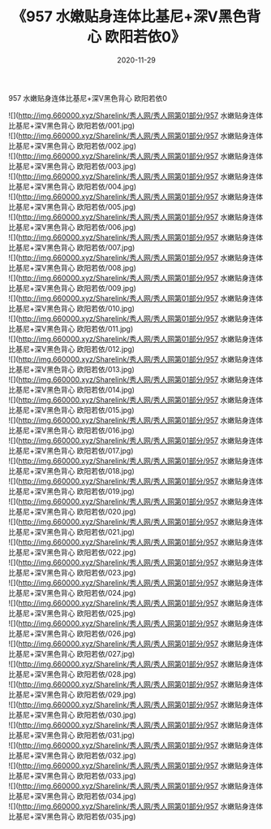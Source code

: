 ﻿---
layout: post
title:  《957 水嫩贴身连体比基尼+深V黑色背心 欧阳若依0》
date:   2020-11-29
img: http://img.660000.xyz/Sharelink/秀人网/秀人网第01部分/957 水嫩贴身连体比基尼+深V黑色背心 欧阳若依0/000.jpg
categories: [美女, 清纯, 唯美]
---

957 水嫩贴身连体比基尼+深V黑色背心 欧阳若依0

  ![](http://img.660000.xyz/Sharelink/秀人网/秀人网第01部分/957 水嫩贴身连体比基尼+深V黑色背心 欧阳若依/001.jpg) <br> ![](http://img.660000.xyz/Sharelink/秀人网/秀人网第01部分/957 水嫩贴身连体比基尼+深V黑色背心 欧阳若依/002.jpg) <br> ![](http://img.660000.xyz/Sharelink/秀人网/秀人网第01部分/957 水嫩贴身连体比基尼+深V黑色背心 欧阳若依/003.jpg) <br> ![](http://img.660000.xyz/Sharelink/秀人网/秀人网第01部分/957 水嫩贴身连体比基尼+深V黑色背心 欧阳若依/004.jpg) <br> ![](http://img.660000.xyz/Sharelink/秀人网/秀人网第01部分/957 水嫩贴身连体比基尼+深V黑色背心 欧阳若依/005.jpg) <br> ![](http://img.660000.xyz/Sharelink/秀人网/秀人网第01部分/957 水嫩贴身连体比基尼+深V黑色背心 欧阳若依/006.jpg) <br> ![](http://img.660000.xyz/Sharelink/秀人网/秀人网第01部分/957 水嫩贴身连体比基尼+深V黑色背心 欧阳若依/007.jpg) <br> ![](http://img.660000.xyz/Sharelink/秀人网/秀人网第01部分/957 水嫩贴身连体比基尼+深V黑色背心 欧阳若依/008.jpg) <br> ![](http://img.660000.xyz/Sharelink/秀人网/秀人网第01部分/957 水嫩贴身连体比基尼+深V黑色背心 欧阳若依/009.jpg) <br> ![](http://img.660000.xyz/Sharelink/秀人网/秀人网第01部分/957 水嫩贴身连体比基尼+深V黑色背心 欧阳若依/010.jpg) <br> ![](http://img.660000.xyz/Sharelink/秀人网/秀人网第01部分/957 水嫩贴身连体比基尼+深V黑色背心 欧阳若依/011.jpg) <br> ![](http://img.660000.xyz/Sharelink/秀人网/秀人网第01部分/957 水嫩贴身连体比基尼+深V黑色背心 欧阳若依/012.jpg) <br> ![](http://img.660000.xyz/Sharelink/秀人网/秀人网第01部分/957 水嫩贴身连体比基尼+深V黑色背心 欧阳若依/013.jpg) <br> ![](http://img.660000.xyz/Sharelink/秀人网/秀人网第01部分/957 水嫩贴身连体比基尼+深V黑色背心 欧阳若依/014.jpg) <br> ![](http://img.660000.xyz/Sharelink/秀人网/秀人网第01部分/957 水嫩贴身连体比基尼+深V黑色背心 欧阳若依/015.jpg) <br> ![](http://img.660000.xyz/Sharelink/秀人网/秀人网第01部分/957 水嫩贴身连体比基尼+深V黑色背心 欧阳若依/016.jpg) <br> ![](http://img.660000.xyz/Sharelink/秀人网/秀人网第01部分/957 水嫩贴身连体比基尼+深V黑色背心 欧阳若依/017.jpg) <br> ![](http://img.660000.xyz/Sharelink/秀人网/秀人网第01部分/957 水嫩贴身连体比基尼+深V黑色背心 欧阳若依/018.jpg) <br> ![](http://img.660000.xyz/Sharelink/秀人网/秀人网第01部分/957 水嫩贴身连体比基尼+深V黑色背心 欧阳若依/019.jpg) <br> ![](http://img.660000.xyz/Sharelink/秀人网/秀人网第01部分/957 水嫩贴身连体比基尼+深V黑色背心 欧阳若依/020.jpg) <br> ![](http://img.660000.xyz/Sharelink/秀人网/秀人网第01部分/957 水嫩贴身连体比基尼+深V黑色背心 欧阳若依/021.jpg) <br> ![](http://img.660000.xyz/Sharelink/秀人网/秀人网第01部分/957 水嫩贴身连体比基尼+深V黑色背心 欧阳若依/022.jpg) <br> ![](http://img.660000.xyz/Sharelink/秀人网/秀人网第01部分/957 水嫩贴身连体比基尼+深V黑色背心 欧阳若依/023.jpg) <br> ![](http://img.660000.xyz/Sharelink/秀人网/秀人网第01部分/957 水嫩贴身连体比基尼+深V黑色背心 欧阳若依/024.jpg) <br> ![](http://img.660000.xyz/Sharelink/秀人网/秀人网第01部分/957 水嫩贴身连体比基尼+深V黑色背心 欧阳若依/025.jpg) <br> ![](http://img.660000.xyz/Sharelink/秀人网/秀人网第01部分/957 水嫩贴身连体比基尼+深V黑色背心 欧阳若依/026.jpg) <br> ![](http://img.660000.xyz/Sharelink/秀人网/秀人网第01部分/957 水嫩贴身连体比基尼+深V黑色背心 欧阳若依/027.jpg) <br> ![](http://img.660000.xyz/Sharelink/秀人网/秀人网第01部分/957 水嫩贴身连体比基尼+深V黑色背心 欧阳若依/028.jpg) <br> ![](http://img.660000.xyz/Sharelink/秀人网/秀人网第01部分/957 水嫩贴身连体比基尼+深V黑色背心 欧阳若依/029.jpg) <br> ![](http://img.660000.xyz/Sharelink/秀人网/秀人网第01部分/957 水嫩贴身连体比基尼+深V黑色背心 欧阳若依/030.jpg) <br> ![](http://img.660000.xyz/Sharelink/秀人网/秀人网第01部分/957 水嫩贴身连体比基尼+深V黑色背心 欧阳若依/031.jpg) <br> ![](http://img.660000.xyz/Sharelink/秀人网/秀人网第01部分/957 水嫩贴身连体比基尼+深V黑色背心 欧阳若依/032.jpg) <br> ![](http://img.660000.xyz/Sharelink/秀人网/秀人网第01部分/957 水嫩贴身连体比基尼+深V黑色背心 欧阳若依/033.jpg) <br> ![](http://img.660000.xyz/Sharelink/秀人网/秀人网第01部分/957 水嫩贴身连体比基尼+深V黑色背心 欧阳若依/034.jpg) <br> ![](http://img.660000.xyz/Sharelink/秀人网/秀人网第01部分/957 水嫩贴身连体比基尼+深V黑色背心 欧阳若依/035.jpg) <br>